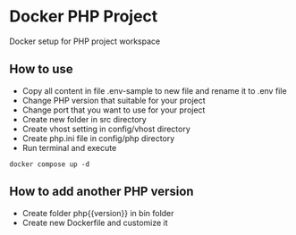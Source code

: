 # Docker PHP Project
Docker setup for PHP project workspace

## How to use
- Copy all content in file .env-sample to new file and rename it to .env file
- Change PHP version that suitable for your project
- Change port that you want to use for your project
- Create new folder in src directory
- Create vhost setting in config/vhost directory
- Create php.ini file in config/php directory
- Run terminal and execute
```
docker compose up -d
```

## How to add another PHP version
- Create folder php{{version}} in bin folder
- Create new Dockerfile and customize it

